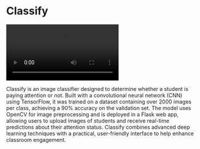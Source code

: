 # Classify

<div>
  <video src="https://github.com/user-attachments/assets/8c63ca0a-a42d-49c7-905c-7c18b652bf5c" width="300" controls>
    Your browser does not support the video tag.
  </video>
</div>

Classify is an image classifier designed to determine whether a student is paying attention or not. 
Built with a convolutional neural network (CNN) using TensorFlow, it was trained on a dataset containing over 2000 images per class, achieving a 90% accuracy on the validation set. The model uses OpenCV for image preprocessing and is deployed in a Flask web app, allowing users to upload images of students and receive real-time predictions about their attention status. 
Classify combines advanced deep learning techniques with a practical, user-friendly interface to help enhance classroom engagement.
